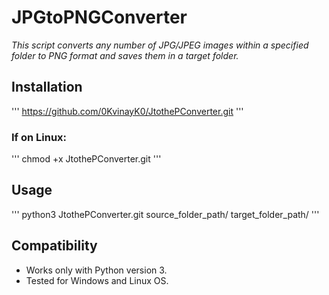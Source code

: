 # JPGtoPNGConverter

_This script converts any number of JPG/JPEG images within a specified folder to PNG format and saves them in a target folder._

## Installation

'''
https://github.com/0KvinayK0/JtothePConverter.git
'''

### If on Linux:
'''
chmod +x JtothePConverter.git
'''

## Usage

'''
python3 JtothePConverter.git source_folder_path/ target_folder_path/
'''

## Compatibility

* Works only with Python version 3.
* Tested for Windows and Linux OS.
